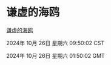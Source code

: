 # 谦虚的海鸥
[谦虚的海鸥](http://219.139.197.74:56308/qxdho/course/base/hotlink/index.php)

2024年 10月 26日 星期六 09:50:02 CST

2024年 10月 26日 星期六 01:50:02 GMT
